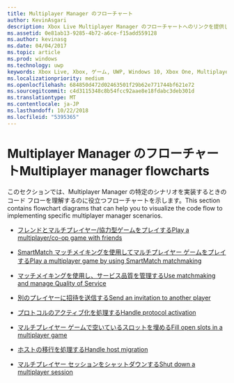 ```yaml
---
title: Multiplayer Manager のフローチャート
author: KevinAsgari
description: Xbox Live Multiplayer Manager のフローチャートへのリンクを提供します。
ms.assetid: 0e81ab13-9285-4b72-a6ce-f15add559128
ms.author: kevinasg
ms.date: 04/04/2017
ms.topic: article
ms.prod: windows
ms.technology: uwp
keywords: Xbox Live, Xbox, ゲーム, UWP, Windows 10, Xbox One, Multiplayer Manager, フローチャート
ms.localizationpriority: medium
ms.openlocfilehash: 684850d472d02463501f29b62e771744bf621e72
ms.sourcegitcommit: c4d3115348c8b54fcc92aae8e18fdabc3deb301d
ms.translationtype: MT
ms.contentlocale: ja-JP
ms.lasthandoff: 10/22/2018
ms.locfileid: "5395365"
---
```

# <a name="multiplayer-manager-flowcharts"></a><span data-ttu-id="046c3-104">Multiplayer Manager のフローチャート</span><span class="sxs-lookup"><span data-stu-id="046c3-104">Multiplayer manager flowcharts</span></span>

<span data-ttu-id="046c3-105">このセクションでは、Multiplayer Manager の特定のシナリオを実装するときのコード フローを理解するのに役立つフローチャートを示します。</span><span class="sxs-lookup"><span data-stu-id="046c3-105">This section contains flowchart diagrams that can help you to visualize the code flow to implementing specific multiplayer manager scenarios.</span></span>

* [<span data-ttu-id="046c3-106">フレンドとマルチプレイヤー/協力型ゲームをプレイする</span><span class="sxs-lookup"><span data-stu-id="046c3-106">Play a multiplayer/co-op game with friends</span></span>](mpm-flowcharts/mpm-play-with-friends.md)

* [<span data-ttu-id="046c3-107">SmartMatch マッチメイキングを使用してマルチプレイヤー ゲームをプレイする</span><span class="sxs-lookup"><span data-stu-id="046c3-107">Play a multiplayer game by using SmartMatch matchmaking</span></span>](mpm-flowcharts/mpm-play-with-smartmatch-matchmaking.md)

* [<span data-ttu-id="046c3-108">マッチメイキングを使用し、サービス品質を管理する</span><span class="sxs-lookup"><span data-stu-id="046c3-108">Use matchmaking and manage Quality of Service</span></span>](mpm-flowcharts/mpm-use-matchmaking-and-qos.md)

* [<span data-ttu-id="046c3-109">別のプレイヤーに招待を送信する</span><span class="sxs-lookup"><span data-stu-id="046c3-109">Send an invitation to another player</span></span>](mpm-flowcharts/mpm-send-invites.md)

* [<span data-ttu-id="046c3-110">プロトコルのアクティブ化を処理する</span><span class="sxs-lookup"><span data-stu-id="046c3-110">Handle protocol activation</span></span>](mpm-flowcharts/mpm-on-protocol-activation.md)

* [<span data-ttu-id="046c3-111">マルチプレイヤー ゲームで空いているスロットを埋める</span><span class="sxs-lookup"><span data-stu-id="046c3-111">Fill open slots in a multiplayer game</span></span>](mpm-flowcharts/mpm-fill-open-slots.md)

* [<span data-ttu-id="046c3-112">ホストの移行を処理する</span><span class="sxs-lookup"><span data-stu-id="046c3-112">Handle host migration</span></span>](mpm-flowcharts/mpm-host-migration.md)

* [<span data-ttu-id="046c3-113">マルチプレイヤー セッションをシャットダウンする</span><span class="sxs-lookup"><span data-stu-id="046c3-113">Shut down a multiplayer session</span></span>](mpm-flowcharts/mpm-shut-down.md)
